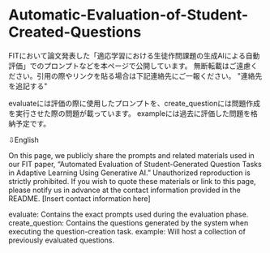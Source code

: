 # Automatic-Evaluation-of-Student-Created-Questions
FITにおいて論文発表した「適応学習における生徒作問課題の生成AIによる自動評価」でのプロンプトなどを本ページで公開しています。
無断転載はご遠慮ください。引用の際やリンクを貼る場合は下記連絡先にご一報ください。
"連絡先を追記する"

evaluateには評価の際に使用したプロンプトを、create_questionには問題作成を実行させた際の問題が載っています。
exampleには過去に評価した問題を格納予定です。


⇩English

On this page, we publicly share the prompts and related materials used in our FIT paper, “Automated Evaluation of Student-Generated Question Tasks in Adaptive Learning Using Generative AI.” Unauthorized reproduction is strictly prohibited. If you wish to quote these materials or link to this page, please notify us in advance at the contact information provided in the README.
[Insert contact information here]

evaluate: Contains the exact prompts used during the evaluation phase.
create_question: Contains the questions generated by the system when executing the question-creation task.
example: Will host a collection of previously evaluated questions.

